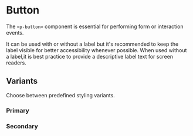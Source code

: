 # Button

The `<p-button>` component is essential for performing form or interaction events.

It can be used with or without a label but it's recommended to keep the label visible for better accessibility whenever possible. When used without a label,it is best practice to provide a descriptive label text for screen readers.

## Variants

Choose between predefined styling variants.

### Primary

<Playground2 :markup="primary" :config="{ themeable: true, spacing: 'inline' }"></Playground2>

### Secondary

<Playground2 :markup="secondary" :config="{ themeable: true, spacing: 'inline' }"></Playground2>

<script lang="ts">
  import Vue from 'vue';
  import Component from 'vue-class-component';
  
  @Component
  export default class PlaygroundButton extends Vue {
    primary = 
`<p-button variant="primary">Some label</p-button>
<p-button variant="primary" disabled>Some label</p-button>
<p-button variant="primary" loading>Some label</p-button>
<br>
<p-button variant="primary" hide-label="true">Some label</p-button>
<p-button variant="primary" hide-label="true" disabled>Some label</p-button>
<p-button variant="primary" hide-label="true" loading>Some label</p-button>`;
  
    secondary = 
`<p-button variant="secondary">Some label</p-button>
<p-button variant="secondary" disabled>Some label</p-button>
<p-button variant="secondary" loading>Some label</p-button>`;
  }
</script>